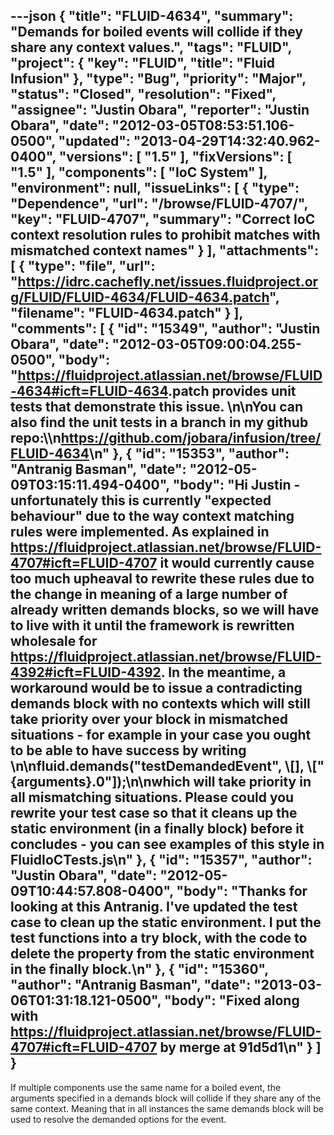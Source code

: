 ---json
{
  "title": "FLUID-4634",
  "summary": "Demands for boiled events will collide if they share any context values.",
  "tags": "FLUID",
  "project": {
    "key": "FLUID",
    "title": "Fluid Infusion"
  },
  "type": "Bug",
  "priority": "Major",
  "status": "Closed",
  "resolution": "Fixed",
  "assignee": "Justin Obara",
  "reporter": "Justin Obara",
  "date": "2012-03-05T08:53:51.106-0500",
  "updated": "2013-04-29T14:32:40.962-0400",
  "versions": [
    "1.5"
  ],
  "fixVersions": [
    "1.5"
  ],
  "components": [
    "IoC System"
  ],
  "environment": null,
  "issueLinks": [
    {
      "type": "Dependence",
      "url": "/browse/FLUID-4707/",
      "key": "FLUID-4707",
      "summary": "Correct IoC context resolution rules to prohibit matches with mismatched context names"
    }
  ],
  "attachments": [
    {
      "type": "file",
      "url": "https://idrc.cachefly.net/issues.fluidproject.org/FLUID/FLUID-4634/FLUID-4634.patch",
      "filename": "FLUID-4634.patch"
    }
  ],
  "comments": [
    {
      "id": "15349",
      "author": "Justin Obara",
      "date": "2012-03-05T09:00:04.255-0500",
      "body": "<https://fluidproject.atlassian.net/browse/FLUID-4634#icft=FLUID-4634>.patch provides unit tests that demonstrate this issue.&#x20;\n\nYou can also find the unit tests in a branch in my github repo:\\\n<https://github.com/jobara/infusion/tree/FLUID-4634>\n"
    },
    {
      "id": "15353",
      "author": "Antranig Basman",
      "date": "2012-05-09T03:15:11.494-0400",
      "body": "Hi Justin - unfortunately this is currently \"expected behaviour\" due to the way context matching rules were implemented. As explained in <https://fluidproject.atlassian.net/browse/FLUID-4707#icft=FLUID-4707> it would currently cause too much upheaval to rewrite these rules due to the change in meaning of a large number of already written demands blocks, so we will have to live with it until the framework is rewritten wholesale for <https://fluidproject.atlassian.net/browse/FLUID-4392#icft=FLUID-4392>. In the meantime, a workaround would be to issue a contradicting demands block with no contexts which will still take priority over your block in mismatched situations - for example in your case you ought to be able to have success by writing&#x20;\n\nfluid.demands(\"testDemandedEvent\", \\[], \\[\"{arguments}.0\"]);\n\nwhich will take priority in all mismatching situations. Please could you rewrite your test case so that it cleans up the static environment (in a finally block) before it concludes - you can see examples of this style in FluidIoCTests.js\n"
    },
    {
      "id": "15357",
      "author": "Justin Obara",
      "date": "2012-05-09T10:44:57.808-0400",
      "body": "Thanks for looking at this Antranig. I've updated the test case to clean up the static environment. I put the test functions into a try block, with the code to delete the property from the static environment in the finally block.\n"
    },
    {
      "id": "15360",
      "author": "Antranig Basman",
      "date": "2013-03-06T01:31:18.121-0500",
      "body": "Fixed along with <https://fluidproject.atlassian.net/browse/FLUID-4707#icft=FLUID-4707> by merge at 91d5d1\n"
    }
  ]
}
---
If multiple components use the same name for a boiled event, the arguments specified in a demands block will collide if they share any of the same context. Meaning that in all instances the same demands block will be used to resolve the demanded options for the event.&#x20;

        